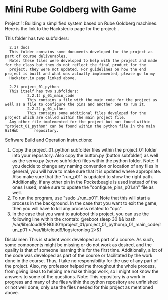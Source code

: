 # Mini Rube Goldberg with Game 

Project 1: Building a simplified system based on Rube Goldberg machines. Here is the link to the Hackster.io page for the project: .

This folder has two subfolders:

      2.1) docs
      This folder contains some documents developed for the project as part of course deliverables.  
      Note: these files were developed to help with the project and made for the class but they do not reflect the final product for the         
      project; they were not updated. For guidelines on how the end project is built and what was actually implemented, please go to my     
      Hackster.io page linked above. 
      
      2.2) project_01_python
      This itself has two subfolders:
              2.2.1) p_01_main_code
              This contains a file with the main code for the project as well as a file to configure the pins and another one to run it.
              2.2.2) p_01_other
              This contains some additional files developed for the project which are called within the main project file.        
      Any other file implemented for the project but not found within "project_01_python" can be found within the python file in the main GitHub       repository. 


Software Build and Operation Instructions:

1) Copy the project_01_python subfolder files within the project_01 folder into your repository. Also copy the button.py (button subfolder) as well as the servo.py (servo subfolder) files within the python folder.
   Note: if you decide to change any naming convention or location of any files in general, you will have to make sure that it is updated where appropriate. Also make sure that the "run_p01" is updated to show the right path. Additionally, if any other pin in the Pocketbeagle is used instead of the ones I used, make sure to update the "configure_pins_p01.sh" file as well. 
2) To run the program, use "sudo ./run_p01".
   Note that this will start a process in the background. In the case that you want to exit the game, then you will have to kill any process related to "opc".
3) In the case that you want to autoboot this project, you can use the following line within the crontab:
   @reboot sleep 30 && bash /var/lib/cloud9/ENGI301/project_01/project_01_python/p_01_main_code/run_p01 > /var/lib/cloud9/logs/cronlog 2>&1 
      
Disclaimer: This is student work developed as part of a course. As such, some components might be missing or do not work as desired, and the quality is that of someone learning this for the first time. Additionally, a lot of the code was developed as part of the course or facilitated by the work done in the course. Thus, I take no responsibility for the use of any part of the project. Also, my professor helped me throughout the whole process, from giving ideas to helping me make things work, so I might not know the answers to some of the questions.
Note: This repository is a work in progress and many of the files within the python repository are unfinished or not well done; only use the files needed for this project as mentioned above. 
